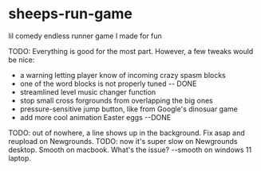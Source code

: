# sheeps-run-game
lil comedy endless runner game I made for fun

TODO:
Everything is good for the most part. However, a few tweaks would be nice:
* a warning letting player know of incoming crazy spasm blocks
* one of the word blocks is not properly tuned -- DONE
* streamlined level music changer function
* stop small cross forgrounds from overlapping the big ones
* pressure-sensitive jump button, like from Google's dinosuar game
* add more cool animation Easter eggs --DONE

TODO: out of nowhere, a line shows up in the background. Fix asap and reupload on Newgrounds. 
TODO: now it's super slow on Newgrounds desktop. Smooth on macbook. What's the issue?
--smooth on windows 11 laptop.
